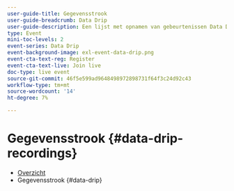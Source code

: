 ```yaml
---
user-guide-title: Gegevensstrook
user-guide-breadcrumb: Data Drip
user-guide-description: Een lijst met opnamen van gebeurtenissen Data Drip
type: Event
mini-toc-levels: 2
event-series: Data Drip
event-background-image: exl-event-data-drip.png
event-cta-text-reg: Register
event-cta-text-live: Join live
doc-type: live event
source-git-commit: 46f5e599ad9648498972898731f64f3c24d92c43
workflow-type: tm+mt
source-wordcount: '14'
ht-degree: 7%

---
```



# Gegevensstrook {#data-drip-recordings}

+ [Overzicht](overview.md)
+ Gegevensstrook {#data-drip}

